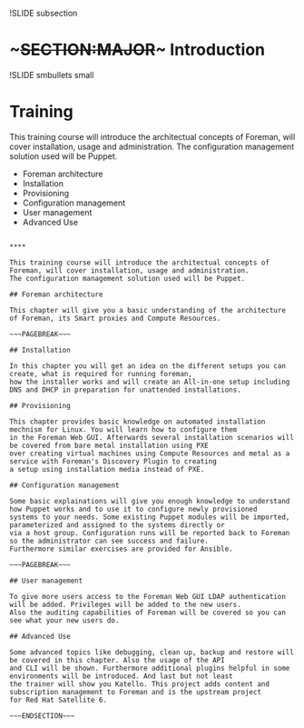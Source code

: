 !SLIDE subsection

# ~~~SECTION:MAJOR~~~ Introduction

!SLIDE smbullets small

# Training

This training course will introduce the architectual concepts of Foreman, will cover installation, usage and administration.
The configuration management solution used will be Puppet.

* Foreman architecture
* Installation
* Provisioning
* Configuration management
* User management
* Advanced Use

~~~SECTION:handouts~~~

****

This training course will introduce the architectual concepts of Foreman, will cover installation, usage and administration.
The configuration management solution used will be Puppet.

## Foreman architecture

This chapter will give you a basic understanding of the architecture of Foreman, its Smart proxies and Compute Resources.

~~~PAGEBREAK~~~

## Installation

In this chapter you will get an idea on the different setups you can create, what is required for running foreman, 
how the installer works and will create an All-in-one setup including DNS and DHCP in preparation for unattended installations.

## Provisioning

This chapter provides basic knowledge on automated installation mechnism for Linux. You will learn how to configure them
in the Foreman Web GUI. Afterwards several installation scenarios will be covered from bare metal installation using PXE
over creating virtual machines using Compute Resources and metal as a service with Foreman's Discovery Plugin to creating
a setup using installation media instead of PXE.

## Configuration management

Some basic explainations will give you enough knowledge to understand how Puppet works and to use it to configure newly provisioned
systems to your needs. Some existing Puppet modules will be imported, parameterized and assigned to the systems directly or
via a host group. Configuration runs will be reported back to Foreman so the administrator can see success and failure.
Furthermore similar exercises are provided for Ansible.

~~~PAGEBREAK~~~

## User management

To give more users access to the Foreman Web GUI LDAP authentication will be added. Privileges will be added to the new users.
Also the auditing capabilities of Foreman will be covered so you can see what your new users do.

## Advanced Use

Some advanced topics like debugging, clean up, backup and restore will be covered in this chapter. Also the usage of the API
and CLI will be shown. Furthermore additional plugins helpful in some environments will be introduced. And last but not least
the trainer will show you Katello. This project adds content and subscription management to Foreman and is the upstream project
for Red Hat Satellite 6.

~~~ENDSECTION~~~
